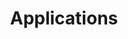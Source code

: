 ---
layout: applications
permalink: /en/applications/
searchable: true
lang: en
ref: applications
title: Applications
intro: Applications using open data provided by the Fintraffic.
---